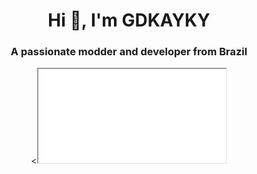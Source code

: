 <h1 align="center">Hi 👋, I'm GDKAYKY</h1>
<h3 align="center">A passionate modder and developer from Brazil</h3>
<p align="center"> <<iframe src="![bg](https://github.com/GDKAYKY/GDKAYKY/assets/108950475/d0f49e46-3f89-457f-b59a-936502d84f23)
" />
<p align="left"> <img src="https://komarev.com/ghpvc/?username=gdkayky&label=Profile%20views&color=0e75b6&style=flat" alt="gdkayky" /> </p>

<p align="left"> <a href="https://github.com/ryo-ma/github-profile-trophy"><img src="https://github-profile-trophy.vercel.app/?username=gdkayky" alt="gdkayky" /></a> </p>

- 🔭 I’m currently working on [The-Iron-Curtain](github.com/GDKAYKY/The-Iron-Curtain)

- 🤝 I’m looking for help with [The-Iron-Curtain](github.com/GDKAYKY/The-Iron-Curtain)

- 📫 How to reach me **gdkayky@proton.me**

<h3 align="left">Connect with me:</h3>
<p align="left">
<a href="https://www.youtube.com/c/gdkayky" target="blank"><img align="center" src="https://raw.githubusercontent.com/rahuldkjain/github-profile-readme-generator/master/src/images/icons/Social/youtube.svg" alt="gdkayky" height="30" width="40" /></a>
</p>

<h3 align="left">Languages and Tools:</h3>
<p align="left"> <a href="https://www.java.com" target="_blank" rel="noreferrer"> <img src="https://raw.githubusercontent.com/devicons/devicon/master/icons/java/java-original.svg" alt="java" width="40" height="40"/> </a> </p>

<p><img align="left" src="https://github-readme-stats.vercel.app/api/top-langs?username=gdkayky&show_icons=true&locale=en&layout=compact" alt="gdkayky" /></p>

<p>&nbsp;<img align="center" src="https://github-readme-stats.vercel.app/api?username=gdkayky&show_icons=true&locale=en" alt="gdkayky" /></p>

<p><img align="center" src="https://github-readme-streak-stats.herokuapp.com/?user=gdkayky&" alt="gdkayky" /></p>
